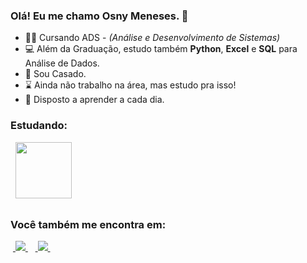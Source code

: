 ### Olá! Eu me chamo Osny Meneses. 👋



- 👨‍🎓 Cursando ADS - *(Análise e Desenvolvimento de Sistemas)*
- 💻 Além da Graduação, estudo também **Python**, **Excel** e **SQL** para Análise de Dados.
- 👫 Sou Casado.
- ⌛ Ainda não trabalho na área, mas estudo pra isso!
- 💬 Disposto a aprender a cada dia.

 <div style="display: inline">
   <h3>Estudando:</h3>
  &nbsp;&nbsp;<img width='90' height='90' src="https://www.svgrepo.com/show/376344/python.svg" />&nbsp;&nbsp;
</div>

##

### Você também me encontra em:
&nbsp;<a href="https://www.linkedin.com/in/osnymeneses">
  <img src="https://img.shields.io/badge/linkedin-%230077B5.svg?style=for-the-badge&logo=linkedin&logoColor=white">
</a>&nbsp;
&nbsp;<a href="https://www.instagram.com/osnymeneses">
  <img src="https://img.shields.io/badge/Instagram-%23E4405F.svg?style=for-the-badge&logo=Instagram&logoColor=white">
</a>&nbsp;
          
